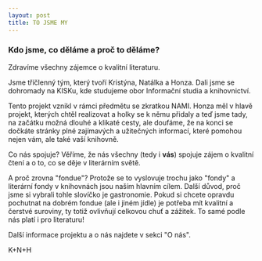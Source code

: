 ```yaml
---
layout: post
title: TO JSME MY
---
```


### Kdo jsme, co děláme a proč to děláme?


Zdravíme všechny zájemce o kvalitní literaturu.

Jsme tříčlenný tým, který tvoří Kristýna, Natálka a Honza. Dali jsme se dohromady na KISKu, kde studujeme obor Informační studia a knihovnictví.

Tento projekt vznikl v rámci předmětu se zkratkou NAMI. Honza měl v hlavě projekt, kterých chtěl realizovat a holky se k němu přidaly a teď jsme tady, na začátku možná dlouhé a klikaté cesty, ale doufáme, že na konci se dočkáte stránky plné zajímavých a užitečných informací, které pomohou nejen vám, ale také vaší knihovně.

Co nás spojuje? Věříme, že nás všechny (tedy i **vás**) spojuje zájem o kvalitní čtení a o to, co se děje v literárním světě.

A proč zrovna "fondue"? Protože se to vyslovuje trochu jako "fondy" a literární fondy v knihovnách jsou naším hlavním cílem. Další důvod, proč jsme si vybrali tohle slovíčko je gastronomie. Pokud si chcete opravdu pochutnat na dobrém fondue (ale i jiném jídle) je potřeba mít kvalitní a čerstvé suroviny, ty totiž ovlivňují celkovou chuť a zážitek. To samé podle nás platí i pro literaturu!

Další informace projektu a o nás najdete v sekci "O nás".

K+N+H